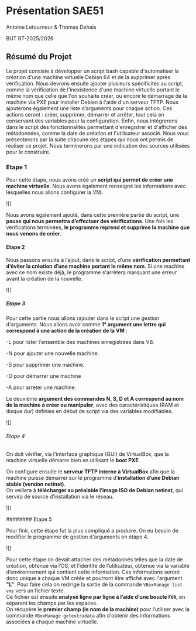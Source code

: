 # Présentation SAE51

Antoine Letourneur & Thomas Dehais

BUT RT-2025/2026

## Résumé du Projet

Le projet consiste à développer un script bash capable d'automatiser la création d'une machine virtuelle Debian 64 et de la supprimer après vérification.
Nous devrons ensuite ajouter plusieurs spécificités au script, comme la vérification de l'inexistence d'une machine virtuelle portant le même nom que celle que l'on souhaite créer, ou encore le démarrage de la machine via PXE pour installer Debian à l'aide d'un serveur TFTP.
Nous ajouterons également une liste d’arguments pour chaque action. Ces actions seront : créer, supprimer, démarrer et arrêter, tout cela en conservant des variables pour la configuration.
Enfin, nous intégrerons dans le script des fonctionnalités permettant d'enregistrer et d'afficher des métadonnées, comme la date de création et l'utilisateur associé.
Nous vous présenterons par la suite chacune des étapes qui nous ont permis de réaliser ce projet.
Nous terminerons par une indication des sources utilisées pour le construire.

### Etape 1

Pour cette étape, nous avons créé un **script qui permet de créer une machine virtuelle**.
Nous avons également renseigné les informations avec lesquelles nous allons configurer la VM.

![]

Nous avons également ajouté, dans cette première partie du script, une **pause qui nous permettra d’effectuer des vérifications**.
Une fois les vérifications terminées, **le programme reprend et supprime la machine que nous venons de créer**.

#### Etape 2 

Nous passons ensuite à l’ajout, dans le script, d’une **vérification permettant d’éviter la création d’une machine portant le même nom**.
Si une machine avec ce nom existe déjà, le programme s'arrètera marquant une erreur avant la création de la nouvelle.

![]

##### Etape 3

Pour cette partie nous allons rajouter dans le script une gestion d'arguments.
Nous allons avoir comme  **1° argument une lettre qui correspond à une action de la création de la VM** :

-L pour lister l'ensemble des machines enregistrées dans VB.

-N pour ajouter une nouvelle machine.

-S pour supprimer une machine.

-D pour démarrer une machine 

-A pour arreter une machine.


Le deuxième **argument des commandes N, S, D et A correspond au nom de la machine à créer ou manipuler**, avec des caractéristiques (RAM et disque dur) définies en début de script via des variables modifiables.

![]

###### Etape 4

On doit vérifier, via l'interface graphique (GUI) de VirtualBox, que la machine virtuelle démarre bien en utilisant le **boot PXE**.

On configure ensuite le **serveur TFTP interne à VirtualBox** afin que la machine puisse démarrer sur le programme d’**installation d’une Debian stable (version netinst)**.  
On veillera à **télécharger au préalable l’image ISO de Debian netinst**, qui servira de source d’installation via le réseau.

![]

######## Etape 5

Pour finir, cette étape fut la plus compliqué a produire. On eu besoin de modifier le programme de gestion d'arguments en étape 4.

![]

Pour cette étape on devait attacher des métadonnés telles que la date de création, obtenue via l’OS, et l’identité de l’utilisateur, obtenue via
la variable d’environnement qui contient cette information. Ces informations seront donc unique à chaque VM créée et pourront être affiché avec l'argument **"L"**.
Pour faire cela on redirige la sortie de la commande `VBoxManage list vms` vers un fichier texte.  
Ce fichier est ensuite **analysé ligne par ligne à l’aide d’une boucle `FOR`**, en séparant les champs par les espaces.  
On récupère le **premier champ (le nom de la machine)** pour l’utiliser avec la commande `VBoxManage getextradata` afin d'obtenir des informations associées à chaque machine virtuelle.



